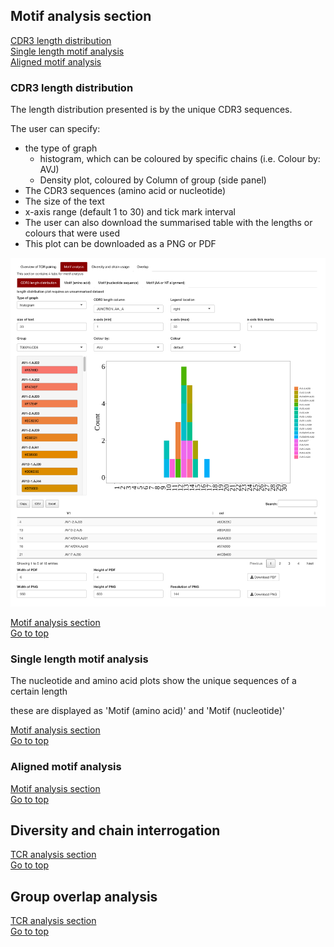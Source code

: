 ## Motif analysis section

<a href="#CDR3 length distribution">CDR3 length distribution</a><br>
<a href="#Single length motif analysis">Single length motif analysis</a><br>
<a href="#Aligned motif analysis">Aligned motif analysis</a><br>

### CDR3 length distribution
The length distribution presented is by the unique CDR3 sequences.

The user can specify:
- the type of graph
  + histogram, which can be coloured by specific chains (i.e. Colour by: AVJ)
  + Density plot, coloured by Column of group (side panel)
- The CDR3 sequences (amino acid or nucleotide)
- The size of the text
- x-axis range (default 1 to 30) and tick mark interval
- The user can also download the summarised table with the lengths or colours that were used 
- This plot can be downloaded as a PNG or PDF

<img src="inst/extdata/Images/Length.colour.png" width="800">

<a href="#Motif analysis section">Motif analysis section</a><br>
<a href="#TCR repertoire analysis">Go to top</a><br>

### Single length motif analysis

The nucleotide and amino acid plots show the unique sequences of a certain length

these are displayed as 'Motif (amino acid)' and 'Motif (nucleotide)'

<a href="#Motif analysis section">Motif analysis section</a><br>
<a href="#TCR repertoire analysis">Go to top</a><br>

### Aligned motif analysis

<a href="#Motif analysis section">Motif analysis section</a><br>
<a href="#TCR repertoire analysis">Go to top</a><br>


## Diversity and chain interrogation

<a href="#TCR analysis section">TCR analysis section</a><br>
<a href="#TCR repertiore analysis">Go to top</a><br>

## Group overlap analysis

<a href="#TCR analysis section">TCR analysis section</a><br>
<a href="#TCR repertiore analysis">Go to top</a><br>
